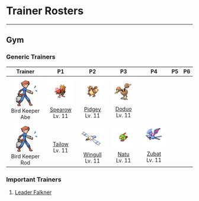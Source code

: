 # Trainer Rosters

---

## Gym


### Generic Trainers

| Trainer | P1 | P2 | P3 | P4 | P5 | P6 |
|:-------:|:--:|:--:|:--:|:--:|:--:|:--:|
| ![Bird Keeper Abe](../../assets/trainers/bird_keeper.png "Bird Keeper Abe")<br>Bird Keeper Abe | ![Spearow](../../assets/sprites/spearow/front.gif "Spearow")<br>[Spearow](../../pokemon/spearow.md/)<br>Lv. 11 | ![Pidgey](../../assets/sprites/pidgey/front.gif "Pidgey")<br>[Pidgey](../../pokemon/pidgey.md/)<br>Lv. 11 | ![Doduo](../../assets/sprites/doduo/front.gif "Doduo")<br>[Doduo](../../pokemon/doduo.md/)<br>Lv. 11 |
| ![Bird Keeper Rod](../../assets/trainers/bird_keeper.png "Bird Keeper Rod")<br>Bird Keeper Rod | <br>[Tailow](../../pokemon/tailow.md/)<br>Lv. 11 | ![Wingull](../../assets/sprites/wingull/front.gif "Wingull")<br>[Wingull](../../pokemon/wingull.md/)<br>Lv. 11 | ![Natu](../../assets/sprites/natu/front.gif "Natu")<br>[Natu](../../pokemon/natu.md/)<br>Lv. 11 | ![Zubat](../../assets/sprites/zubat/front.gif "Zubat")<br>[Zubat](../../pokemon/zubat.md/)<br>Lv. 11 |


### Important Trainers

1. [Leader Falkner](important_trainers.md#leader-falkner)
